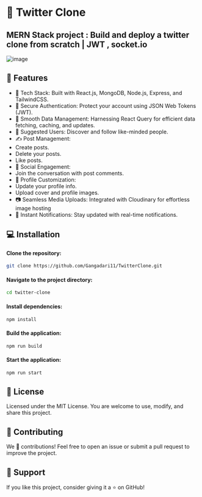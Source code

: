 # 🌼 Twitter Clone 
## MERN Stack project : Build and deploy a twitter clone from scratch | JWT , socket.io

![image](https://github.com/user-attachments/assets/4af9607a-6c7c-4345-baef-6c90a88622be)



## 🌌 Features 
* 🔵 Tech Stack: Built with React.js, MongoDB, Node.js, Express, and TailwindCSS.
* 🔐 Secure Authentication: Protect your account using JSON Web Tokens (JWT).
* 🌊 Smooth Data Management: Harnessing React Query for efficient data fetching, caching, and updates.
* 👤 Suggested Users: Discover and follow like-minded people.
* ✍️ Post Management:
* Create posts.
* Delete your posts.
* Like posts.
* 💬 Social Engagement: 
* Join the conversation with post comments.
* 📝 Profile Customization:
* Update your profile info.
* Upload cover and profile images.
* 📷 Seamless Media Uploads: Integrated with Cloudinary for effortless image hosting
* 🔔 Instant Notifications: Stay updated with real-time notifications.

## 💻 Installation

#### Clone the repository:
```bash
git clone https://github.com/Gangadari11/TwitterClone.git
```
#### Navigate to the project directory:
```bash
cd twitter-clone  
```
#### Install dependencies:
```bash
npm install  
```
#### Build the application:
```bash
npm run build  
```
#### Start the application:
```bash
npm run start  
```
## 📜 License
Licensed under the MIT License. You are welcome to use, modify, and share this project.
## 🤝 Contributing
We 💙 contributions! Feel free to open an issue or submit a pull request to improve the project.
## 🌟 Support
If you like this project, consider giving it a ⭐️ on GitHub!








  

